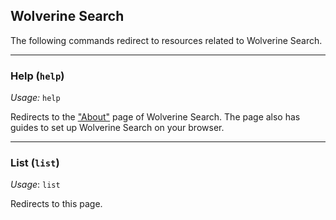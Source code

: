 ## Wolverine Search

The following commands redirect to resources related to Wolverine Search.

---

### Help (`help`)
*Usage:* `help`

Redirects to the ["About"][1] page of Wolverine Search. The page also has guides to set up Wolverine Search on your browser.

---

### List (`list`)
*Usage*: `list`

Redirects to this page.


[1]: http://www.octpp.tk/~seshrs/wolverineSearch/about